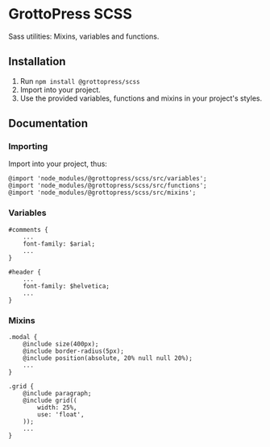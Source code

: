 # GrottoPress SCSS

Sass utilities: Mixins, variables and functions.

## Installation

1. Run `npm install @grottopress/scss`
1. Import into your project.
1. Use the provided variables, functions and mixins in your project's styles.

## Documentation

### Importing

Import into your project, thus:

    @import 'node_modules/@grottopress/scss/src/variables';
    @import 'node_modules/@grottopress/scss/src/functions';
    @import 'node_modules/@grottopress/scss/src/mixins';

### Variables

    #comments {
        ...
        font-family: $arial;
        ...
    }

    #header {
        ...
        font-family: $helvetica;
        ...
    }

### Mixins

    .modal {
        @include size(400px);
        @include border-radius(5px);
        @include position(absolute, 20% null null 20%);
        ...
    }

    .grid {
        @include paragraph;
        @include grid((
            width: 25%,
            use: 'float',
        ));
        ...
    }
